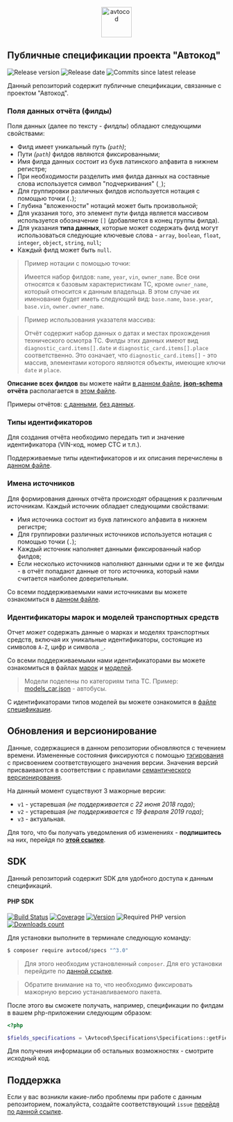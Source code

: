<p align="center">
  <img alt="avtocod" src="https://avatars1.githubusercontent.com/u/32733112?s=70&v=4" width="70" height="70" />
</p>

## Публичные спецификации проекта "Автокод"

![Release version][badge_release_version]
![Release date][badge_release_date]
![Commits since latest release][badge_commits_since_release]

Данный репозиторий содержит публичные спецификации, связанные с проектом "Автокод".

### Поля данных отчёта (филды)

Поля данных (далее по тексту - *филдлы*) обладают следующими свойствами:

- Филд имеет уникальный путь *(`path`)*;
- Пути *(`path`)* филдов являются фиксированными;
- Имя филда данных состоит из букв латинского алфавита в нижнем регистре;
- При необходимости разделить имя филда данных на составные слова используется символ "подчеркивания" (`_`);
- Для группировки различных филдов используется нотация с помощью точки (`.`);
- Глубина "вложенности" нотаций может быть произвольной;
- Для указания того, это элемент пути филда является массивом используется обозначение `[]` (добавляется в конец группы филда).
- Для указания **типа данных**, которые может содержать филд могут использоваться следующие ключевые слова - `array`, `boolean`, `float`, `integer`, `object`, `string`, `null`;
- Каждый филд может быть `null`.

> Пример нотации с помощью точки:
>
> Имеется набор филдов: `name`, `year`, `vin`, `owner_name`. Все они относятся к базовым характеристикам ТС, кроме `owner_name`, который относится к данным владельца. В этом случае их именование будет иметь следующий вид: `base.name`, `base.year`, `base.vin`, `owner.owner_name`.

> Пример использования указателя массива:
>
> Отчёт содержит набор данных о датах и местах прохождения технического осмотра ТС. Филды этих данных имеют вид `diagnostic_card.items[].date` и `diagnostic_card.items[].place` соответственно. Это означает, что `diagnostic_card.items[]` - это массив, элементами которого являются объекты, имеющие ключи `date` и `place`.

**Описание всех филдов** вы можете найти [в данном файле](./fields/default/fields_list.json), **[json-schema][json-schema] отчёта** располагается в [этом файле](./reports/default/json-schema.json).

Примеры отчётов: [с данными](./reports/default/examples/full.json), [без данных](./reports/default/examples/empty.json).

### Типы идентификаторов

Для создания отчёта необходимо передать тип и значение идентификатора (VIN-код, номер СТС и т.п.).

Поддерживаемые типы идентификаторов и их описания перечислены в [данном файле](./identifiers/default/types_list.json).

### Имена источников

Для формирования данных отчёта происходят обращения к различным источникам. Каждый источник обладает следующими свойствами:

- Имя источника состоит из букв латинского алфавита в нижнем регистре;
- Для группировки различных источников используется нотация с помощью точки (`.`);
- Каждый источник наполняет данными фиксированный набор филдов;
- Если несколько источников наполняют данными одни и те же филды - в отчёт попадают данные от того источника, который нами считается наиболее доверительным.

Со всеми поддерживаемыми нами источниками вы можете ознакомиться в [данном файле](./sources/default/sources_list.json).

### Идентификаторы марок и моделей транспортных средств

Отчет _может_ содержать данные о марках и моделях транспортных средств, включая их уникальные идентификаторы, состоящие из символов `A-Z`, цифр и символа `_`.

Со всеми поддерживаемыми нами идентификаторами вы можете ознакомиться в файлах [марок](./vehicles/default/marks.json) и [моделей](./vehicles/default/).

> Модели поделены по категориям типа ТС. Пример: [models_car.json](./vehicles/default/models_bus.json) - автобусы.   

С идентификаторами типов моделей вы можете ознакомится в [файле спецификации](vehicles/default/types.json).

## Обновления и версионирование

Данные, содержащиеся в данном репозитории обновляются с течением времени. Измененные состояния фиксируются с помощью [тэгирования][git_tagging] с присвоением соответствующего значения версии. Значения версий присваиваются в соответствии с правилами [семантического версионирования][semver].

На данный момент существуют 3 мажорные версии:

- `v1` - устаревшая *(не поддерживается с 22 июня 2018 года)*;
- `v2` - устаревшая *(не поддерживается с 19 февраля 2019 года)*;
- `v3` - актуальная.

Для того, что бы получать уведомления об изменениях - **подпишитесь** на них, перейдя по **[этой ссылке][watch_repo]**.

## SDK

Данный репозиторий содержит SDK для удобного доступа к данным спецификаций.

#### PHP SDK

[![Build Status][badge_build_status]][link_build_status]
[![Coverage][badge_coverage]][link_coverage]
[![Version][badge_packagist_version]][link_packagist]
![Required PHP version][badge_php_version]
[![Downloads count][badge_packagist_dl_count]][link_packagist]

Для установки выполните в терминале следующую команду:

```bash
$ composer require avtocod/specs "^3.0"
```

> Для этого необходим установленный `composer`. Для его установки перейдите по [данной ссылке][getcomposer].

> Обратите внимание на то, что необходимо фиксировать мажорную версию устанавливаемого пакета.

После этого вы сможете получать, например, спецификации по филдам в вашем php-приложении следующим образом:

```php
<?php

$fields_specifications = \Avtocod\Specifications\Specifications::getFieldsSpecification();
```

Для получения информации об остальных возможностях - смотрите исходный код.

## Поддержка

Если у вас возникли какие-либо проблемы при работе с данным репозиторием, пожалуйста, создайте соответствующий `issue` [перейдя по данной ссылке][link_create_issue].

[badge_release_version]:https://img.shields.io/github/release/avtocod/specs.svg?style=for-the-badge&maxAge=5
[badge_release_date]:https://img.shields.io/github/release-date/avtocod/specs.svg?style=for-the-badge&maxAge=5
[badge_commits_since_release]:https://img.shields.io/github/commits-since/avtocod/specs/latest.svg?style=for-the-badge&maxAge=5
[badge_packagist_version]:https://img.shields.io/packagist/v/avtocod/specs.svg?maxAge=5
[badge_php_version]:https://img.shields.io/packagist/php-v/avtocod/specs.svg?maxAge=5
[badge_build_status]:https://travis-ci.org/avtocod/specs.svg?branch=master
[badge_packagist_dl_count]:https://img.shields.io/packagist/dt/avtocod/specs.svg?maxAge=30
[badge_issues]:https://img.shields.io/github/issues/avtocod/specs.svg?style=for-the-badge&maxAge=30
[badge_coverage]:https://img.shields.io/codecov/c/github/avtocod/specs/master.svg?maxAge=5
[link_packagist]:https://packagist.org/packages/avtocod/specs
[link_build_status]:https://travis-ci.org/avtocod/specs
[link_issues]:https://github.com/avtocod/specs/issues
[link_create_issue]:https://github.com/avtocod/specs/issues/new/choose
[link_coverage]:https://codecov.io/gh/avtocod/specs
[getcomposer]:https://getcomposer.org/download/
[git_tagging]:https://git-scm.com/book/en/v2/Git-Basics-Tagging
[json-schema]:https://json-schema.org
[watch_repo]:https://github.com/avtocod/specs/subscription
[semver]:https://semver.org/lang/ru/
